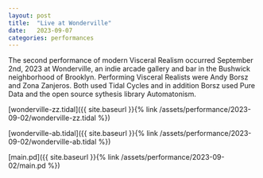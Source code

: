 ```yaml
---
layout: post
title:  "Live at Wonderville"
date:   2023-09-07
categories: performances
---
```

The second performance of modern Visceral Realism occurred September 2nd, 2023
at Wonderville, an indie arcade gallery and bar in the Bushwick neighborhood of
Brooklyn. Performing Visceral Realists were Andy Borsz and Zona Zanjeros. Both
used Tidal Cycles and in addition Borsz used Pure Data and the open source
sythesis library Automatonism.

[wonderville-zz.tidal]({{ site.baseurl }}{% link
/assets/performance/2023-09-02/wonderville-zz.tidal %})

[wonderville-ab.tidal]({{ site.baseurl }}{% link
/assets/performance/2023-09-02/wonderville-ab.tidal %})

[main.pd]({{ site.baseurl }}{% link
/assets/performance/2023-09-02/main.pd %})
